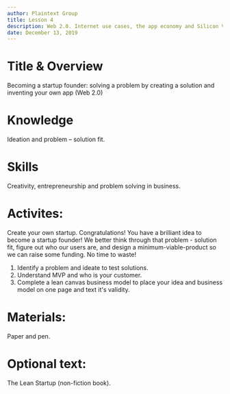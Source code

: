 ```yaml
---
author: Plaintext Group
title: Lesson 4
description: Web 2.0. Internet use cases, the app economy and Silicon Valley startups. 
date: December 13, 2019
---
```

# Title & Overview
Becoming a startup founder: solving a problem by creating a solution and inventing your own app (Web 2.0)	
# Knowledge
Ideation and problem – solution fit.
# Skills
Creativity, entrepreneurship and problem solving in business.
# Activites:
Create your own startup. Congratulations! You have a brilliant idea to become a startup founder! We better think through that problem - solution fit, figure out who our users are, and design a minimum-viable-product so we can raise some funding. No time to waste!
1. Identify a problem and ideate to test solutions. 
2. Understand MVP and who is your customer. 
3. Complete a lean canvas business model to place your idea and business model on one page and text it's validity.
# Materials:
Paper and pen.
# Optional text:
The Lean Startup (non-fiction book).
